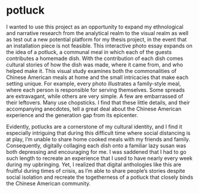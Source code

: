 # potluck

I wanted to use this project as an opportunity to expand my ethnological and narrative research from the analytical realm to the visual realm as well as test out a new potential platform for my thesis project, in the event that an installation piece is not feasible. This interactive photo essay expands on the idea of a potluck, a communal meal in which each of the guests contributes a homemade dish. With the contribution of each dish comes cultural stories of how the dish was made, where it came from, and who helped make it. This visual study examines both the commonalities of Chinese American meals at home and the small intricacies that make each setting unique. For example, every photo illustrates a family-style meal, where each person is responsible for serving themselves. Some spreads are extravagant, while others are very simple. A few are embarrassed of their leftovers. Many use chopsticks. I find that these little details, and their accompanying anecdotes, tell a great deal about the Chinese American experience and the generation gap from its epicenter.

Evidently, potlucks are a cornerstone of my cultural identity, and I find it especially intriguing that during this difficult time where social distancing is at play, I’m unable to share home cooked meals with my friends and family. Consequently, digitally collaging each dish onto a familiar lazy susan was both depressing and encouraging for me. I was saddened that I had to go such length to recreate an experience that I used to have nearly every week during my upbringing. Yet, I realized that digital anthologies like this are fruitful during times of crisis, as I’m able to share people’s stories despite social isolation and recreate the togetherness of a potluck that closely binds the Chinese American community.
